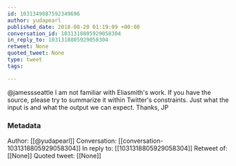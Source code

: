 ```yaml
---
id: 1031349887592349696
author: yudapearl
published_date: 2018-08-20 01:19:09 +00:00
conversation_id: 1031318805929058304
in_reply_to: 1031318805929058304
retweet: None
quoted_tweet: None
type: tweet
tags:

---
```


@jamessseattle I am not familiar with Eliasmith's work. If you have the source, please try to
summarize it within Twitter's constraints. Just what the input is and what the output we can expect. Thanks, JP

### Metadata

Author: [[@yudapearl]]
Conversation: [[conversation-1031318805929058304]]
In reply to: [[1031318805929058304]]
Retweet of: [[None]]
Quoted tweet: [[None]]
